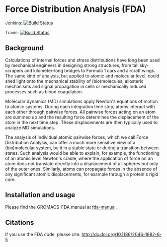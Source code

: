 Force Distribution Analysis (FDA)
=================================
Jenkins: [![Build Status](https://jenkins.h-its.org/buildStatus/icon?job=MBM/HITS-MBM/gromacs-fda/master-fda)](https://jenkins.h-its.org/job/MBM/job/HITS-MBM/job/gromacs-fda/job/master-fda/)

Travis: [![Build Status](https://api.travis-ci.org/HITS-MBM/gromacs-fda.svg?branch=master-fda)](https://travis-ci.org/HITS-MBM/gromacs-fda)

Background
----------

Calculations of internal forces and stress distributions have long been used by mechanical engineers in designing strong structures, from tall sky-scrapers and kilometer-long bridges to Formula 1 cars and aircraft wings. The same kind of analysis, but applied to atomic and molecular level, could shed light onto the mechanical stability of (bio)molecules, allosteric mechanisms and signal propagation in cells or mechanically induced processes such as blood coagulation.

Molecular dynamics (MD) simulations apply Newton's equations of motion to atomic systems. During each integration time step, atoms interact with each other through pairwise forces. All pairwise forces acting on an atom are summed up and the resulting force determines the displacement of the atom in the next time step. These displacements are then typically used to analyze MD simulations.

The analysis of individual atomic pairwise forces, which we call Force Distribution Analysis, can offer a much more sensitive view of a (bio)molecular system, be it in a stable state or during a transition between states. Such analysis would be able to explain, for example, the functioning of an atomic level Newton's cradle, where the application of force on an atom does not translate directly into a displacement of all spheres but only of the outer ones. Similarly, atoms can propagate forces in the absence of any significant atomic displacements, for example through a protein's rigid core.

Installation and usage
----------------------

Please find the GROMACS-FDA manual at [fda-manual](fda-manual/fda-manual.pdf).

Citations
---------

If you use the FDA code, please cite: http://dx.doi.org/10.1186/2046-1682-6-5

